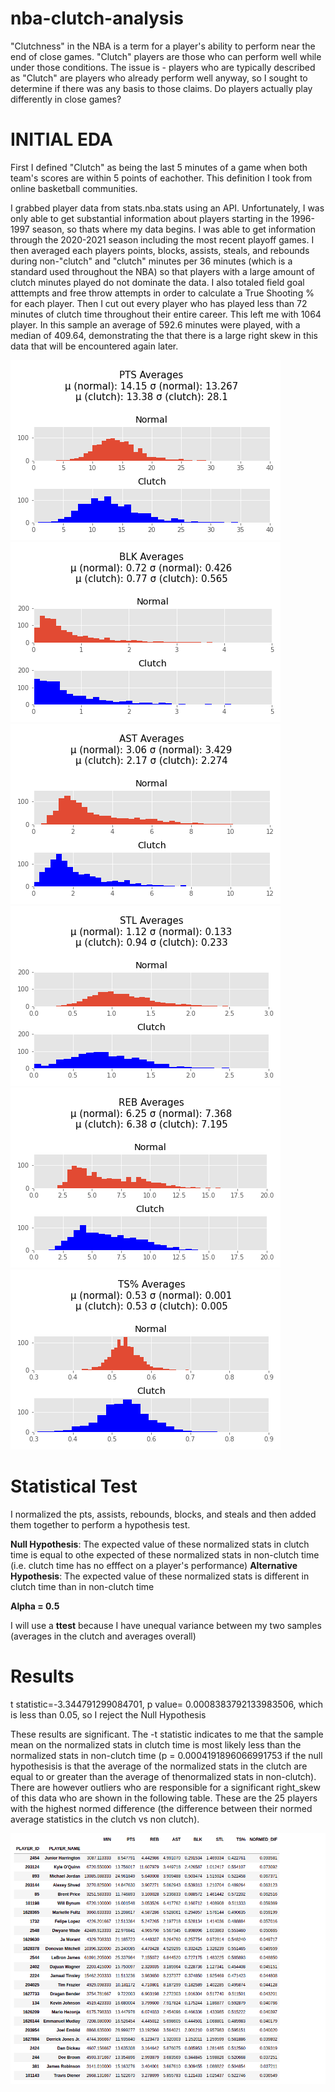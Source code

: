 # nba-clutch-analysis
"Clutchness" in the NBA is a term for a player's ability to perform near the end of close games. "Clutch" players are those who can perform well while under those conditions. The issue is - players who are typically described as "Clutch" are players who already perform well anyway, so I sought to determine if there was any basis to those claims. Do players actually play differently in close games?



# INITIAL EDA

First I defined "Clutch" as being the last 5 minutes of a game when both team's scores are within 5 points of eachother. This definition I took from online basketball communities. 

I grabbed player data from stats.nba.stats using an API. Unfortunately, I was only able to get substantial information about players starting in the 1996-1997 season, so thats where my data begins. I was able to get information through the 2020-2021 season including the most recent playoff games. I then averaged each players points, blocks, assists, steals, and rebounds during non-"clutch" and  "clutch" minutes per 36 minutes (which is a standard used throughout the NBA) so that players with a large amount of clutch minutes played do not dominate the data. I also totaled field goal atttempts and free throw attempts in order to calculate a True Shooting % for each player. Then I cut out every player who has played less than 72 minutes of clutch time throughout their entire career. This left me with 1064 player. In this sample an average of 592.6 minutes were played, with a median of 409.64, demonstrating the that there is a large right skew in this data that will be encountered again later.

![alt text](PTS_Averages.png) ![alt text](BLK_Averages.png)
![alt text](AST_Averages.png) ![alt text](STL_Averages.png)
![alt text](REB_Averages.png) ![alt text](https://github.com/Tupacula/nba-clutch-analysis/blob/main/TS%25_Averages.png)

# Statistical Test

I normalized the pts, assists, rebounds, blocks, and steals and then added them together to perform a hypothesis test. 

**Null Hypothesis**: The expected value of these normalized stats in clutch time is equal to othe expected of these normalized stats in non-clutch time (i.e. clutch time has no efffect on a player's performance)
**Alternative Hypothesis**: The expected value of these normalized stats is different in clutch time than in non-clutch time

**Alpha = 0.5**

I will use a **ttest** because I have unequal variance between my two samples (averages in the clutch and averages overall)

# Results

t statistic=-3.344791299084701, p value=  0.0008383792133983506, which is less than 0.05, so I reject the Null Hypothesis

These results are significant. The -t statistic indicates to me that the sample mean on the normalized stats in clutch time is most likely less than the normalized stats in non-clutch time (p = 0.0004191896066991753 if the null hypothesisis is that the average of the normalized stats in the clutch are equal to or greater than the average of thenormalized stats in non-clutch). There are however outliers who are responsible for a significant right_skew of this data who are shown in the following table. These are the 25 players with the highest normed difference (the difference between their normed average statistics in the clutch vs non clutch).

![alt_test](Top25Normed_DIf.png)



